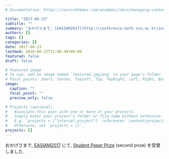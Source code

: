 ```yaml
---
# Documentation: https://sourcethemes.com/academic/docs/managing-content/

title: "2017-06-23"
subtitle: ""
summary: "おかげさまで, [EASIAM2017](http://conference.math.snu.ac.kr/index.php?mid=EASIAM2017) にて, [Student Paper Prize](http://161.64.198.10/EASIAM/prizes.html) (second prize) を受賞しました."
authors: []
tags: []
categories: []
date: 2017-06-23
lastmod: 2019-08-22T13:00:49+09:00
featured: false
draft: false

# Featured image
# To use, add an image named `featured.jpg/png` to your page's folder.
# Focal points: Smart, Center, TopLeft, Top, TopRight, Left, Right, BottomLeft, Bottom, BottomRight.
image:
  caption: ""
  focal_point: ""
  preview_only: false

# Projects (optional).
#   Associate this post with one or more of your projects.
#   Simply enter your project's folder or file name without extension.
#   E.g. `projects = ["internal-project"]` references `content/project/deep-learning/index.md`.
#   Otherwise, set `projects = []`.
projects: []
---
```


おかげさまで, [EASIAM2017](http://conference.math.snu.ac.kr/index.php?mid=EASIAM2017) にて, [Student Paper Prize](http://161.64.198.10/EASIAM/prizes.html) (second prize) を受賞しました.